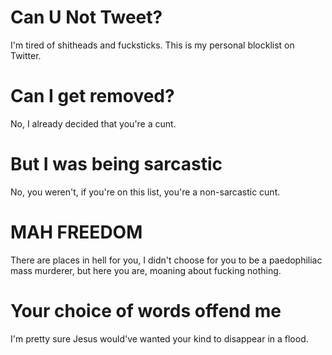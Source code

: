 # Can U Not Tweet?

I'm tired of shitheads and fucksticks. This is my personal blocklist on Twitter.

# Can I get removed?

No, I already decided that you're a cunt.

# But I was being sarcastic

No, you weren't, if you're on this list, you're a non-sarcastic cunt.

# MAH FREEDOM

There are places in hell for you, I didn't choose for you to be a
paedophiliac mass murderer, but here you are, moaning about fucking
nothing.

# Your choice of words offend me

I'm pretty sure Jesus would've wanted your kind to disappear in a
flood.
